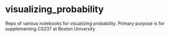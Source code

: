 # visualizing_probability
Repo of various notebooks for visualizing probability.
Primary purpose is for supplementing CS237 at Boston University 
